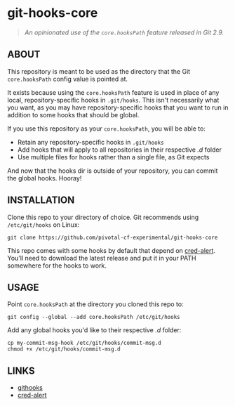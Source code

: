 # git-hooks-core

> *An opinionated use of the `core.hooksPath` feature released in Git 2.9.*

## ABOUT

This repository is meant to be used as the directory that the Git `core.hooksPath` config value is pointed at.

It exists because using the `core.hooksPath` feature is used in place of any local, repository-specific hooks in `.git/hooks`. This isn't necessarily what you want, as you may have repository-specific hooks that you want to run in addition to some hooks that should be global.

If you use this repository as your `core.hooksPath`, you will be able to:

* Retain any repository-specific hooks in `.git/hooks`
* Add hooks that will apply to all repositories in their respective *.d* folder
* Use multiple files for hooks rather than a single file, as Git expects

And now that the hooks dir is outside of your repository, you can commit the global hooks. Hooray!

## INSTALLATION

Clone this repo to your directory of choice. Git recommends using `/etc/git/hooks` on Linux:

```
git clone https://github.com/pivotal-cf-experimental/git-hooks-core
```

This repo comes with some hooks by default that depend on
[cred-alert](https://github.com/pivotal-cf/cred-alert/releases/latest). You'll
need to download the latest release and put it in your PATH somewhere for the
hooks to work.

## USAGE

Point `core.hooksPath` at the directory you cloned this repo to:

```
git config --global --add core.hooksPath /etc/git/hooks
```

Add any global hooks you'd like to their respective *.d* folder:

```
cp my-commit-msg-hook /etc/git/hooks/commit-msg.d
chmod +x /etc/git/hooks/commit-msg.d
```

## LINKS

* [githooks](https://git-scm.com/docs/githooks)
* [cred-alert](https://github.com/pivotal-cf/cred-alert)
